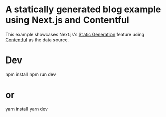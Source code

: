 # A statically generated blog example using Next.js and Contentful

This example showcases Next.js's [Static Generation](https://nextjs.org/docs/basic-features/pages) feature using [Contentful](https://www.contentful.com/) as the data source.

# Dev

npm install
npm run dev

# or

yarn install
yarn dev

```

```
